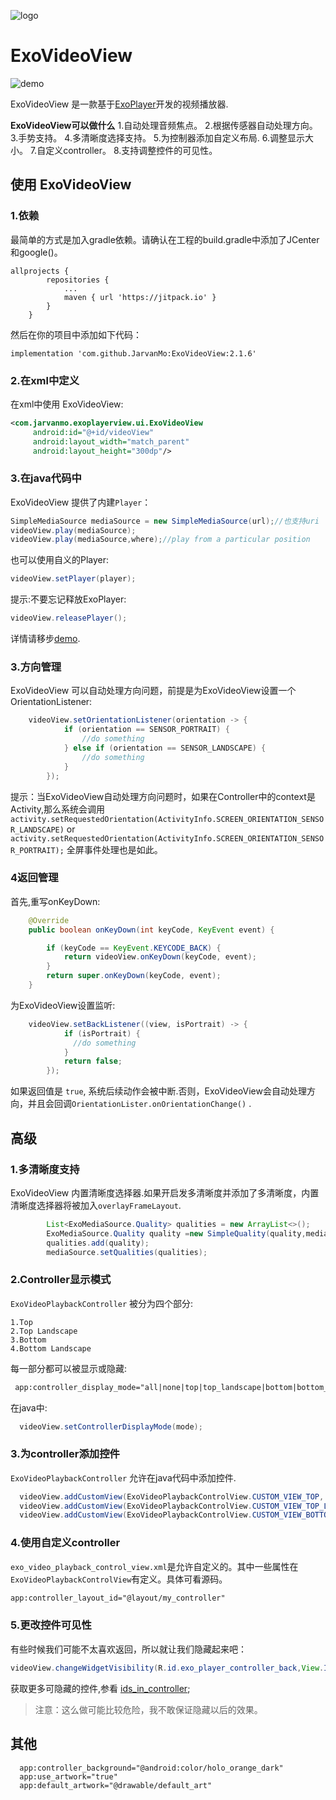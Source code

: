 ![logo](./images/default_art.png)
# ExoVideoView
![demo](./images/demo.gif)

ExoVideoView 是一款基于[ExoPlayer](https://github.com/google/ExoPlayer)开发的视频播放器.

**ExoVideoView可以做什么**
    1.自动处理音频焦点。
    2.根据传感器自动处理方向。
    3.手势支持。
    4.多清晰度选择支持。
    5.为控制器添加自定义布局.
    6.调整显示大小。
    7.自定义controller。
    8.支持调整控件的可见性。
## 使用 ExoVideoView
### 1.依赖
最简单的方式是加入gradle依赖。请确认在工程的build.gradle中添加了JCenter和google()。
```
allprojects {
		repositories {
			...
			maven { url 'https://jitpack.io' }
		}
	}
```
然后在你的项目中添加如下代码：
```
implementation 'com.github.JarvanMo:ExoVideoView:2.1.6'
```
### 2.在xml中定义
在xml中使用 ExoVideoView:
```xml
<com.jarvanmo.exoplayerview.ui.ExoVideoView
     android:id="@+id/videoView"
     android:layout_width="match_parent"
     android:layout_height="300dp"/>
```
### 3.在java代码中
ExoVideoView 提供了内建```Player```：
```java
SimpleMediaSource mediaSource = new SimpleMediaSource(url);//也支持uri
videoView.play(mediaSource);
videoView.play(mediaSource,where);//play from a particular position
```
也可以使用自义的Player:
```java
videoView.setPlayer(player);
```
提示:不要忘记释放ExoPlayer:
```java
videoView.releasePlayer();
```
详情请移步[demo]().

### 3.方向管理
ExoVideoView 可以自动处理方向问题，前提是为ExoVideoView设置一个OrientationListener:
```java
    videoView.setOrientationListener(orientation -> {
            if (orientation == SENSOR_PORTRAIT) {
                //do something
            } else if (orientation == SENSOR_LANDSCAPE) {
                //do something
            }
        });
```
提示：当ExoVideoView自动处理方向问题时，如果在Controller中的context是Activity,那么系统会调用
```activity.setRequestedOrientation(ActivityInfo.SCREEN_ORIENTATION_SENSOR_LANDSCAPE)``` or ```activity.setRequestedOrientation(ActivityInfo.SCREEN_ORIENTATION_SENSOR_PORTRAIT);```
全屏事件处理也是如此。
### 4返回管理
首先,重写onKeyDown:
```java
    @Override
    public boolean onKeyDown(int keyCode, KeyEvent event) {

        if (keyCode == KeyEvent.KEYCODE_BACK) {
            return videoView.onKeyDown(keyCode, event);
        }
        return super.onKeyDown(keyCode, event);
    }

```
为ExoVideoView设置监听:
```java
    videoView.setBackListener((view, isPortrait) -> {
            if (isPortrait) {
              //do something
            }
            return false;
        });
```
如果返回值是 ```true```, 系统后续动作会被中断.否则，ExoVideoView会自动处理方向，并且会回调```OrientationLister.onOrientationChange()``` .
## 高级
### 1.多清晰度支持
ExoVideoView 内置清晰度选择器.如果开启发多清晰度并添加了多清晰度，内置清晰度选择器将被加入```overlayFrameLayout```.
```java
        List<ExoMediaSource.Quality> qualities = new ArrayList<>();
        ExoMediaSource.Quality quality =new SimpleQuality(quality,mediaSource.url());
        qualities.add(quality);
        mediaSource.setQualities(qualities);
```

### 2.Controller显示模式
```ExoVideoPlaybackController``` 被分为四个部分:
```
1.Top
2.Top Landscape
3.Bottom
4.Bottom Landscape
```
每一部分都可以被显示或隐藏:
```xml
 app:controller_display_mode="all|none|top|top_landscape|bottom|bottom_landscape"
```
在java中:
```java
  videoView.setControllerDisplayMode(mode);
```

### 3.为controller添加控件
```ExoVideoPlaybackController``` 允许在java代码中添加控件.
```java
  videoView.addCustomView(ExoVideoPlaybackControlView.CUSTOM_VIEW_TOP, view);
  videoView.addCustomView(ExoVideoPlaybackControlView.CUSTOM_VIEW_TOP_LANDSCAPE, view);
  videoView.addCustomView(ExoVideoPlaybackControlView.CUSTOM_VIEW_BOTTOM_LANDSCAPE, view);
```
### 4.使用自定义controller
```exo_video_playback_control_view.xml```是允许自定义的。其中一些属性在```ExoVideoPlaybackControlView```有定义。具体可看源码。
```xml
app:controller_layout_id="@layout/my_controller"
```
### 5.更改控件可见性
有些时候我们可能不太喜欢返回，所以就让我们隐藏起来吧：
```java
videoView.changeWidgetVisibility(R.id.exo_player_controller_back,View.INVISIBLE);
```
获取更多可隐藏的控件,参看 [ids_in_controller](./exoplayerview/src/main/res/values/ids.xml);
> 注意：这么做可能比较危险，我不敢保证隐藏以后的效果。
## 其他

```
  app:controller_background="@android:color/holo_orange_dark"
  app:use_artwork="true"
  app:default_artwork="@drawable/default_art"
```
